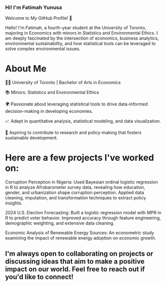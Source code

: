 ### Hi! I'm Fatimah Yunusa

Welcome to My GitHub Profile! 🌟

Hello! I'm Fatimah, a fourth-year student at the University of Toronto, majoring in Economics with minors in Statistics and Environmental Ethics. I am deeply fascinated by the intersection of economics, business analytics, environmental sustainability,  and how statistical tools can be leveraged to solve complex environmental issues.

# About Me

👨‍🎓 University of Toronto | Bachelor of Arts in Economics

📚 Minors: Statistics and Environmental Ethics

🌍 Passionate about leveraging statistical tools to drive data-informed decision-making in developing economies.  

📈 Adept in quantitative analysis, statistical modeling, and data visualization.

💼 Aspiring to contribute to research and policy-making that fosters sustainable development.

# Here are a few projects I've worked on:

Corruption Perception in Nigeria: Used Bayesian ordinal logistic regression in R to analyze Afrobarometer survey data, revealing how education, gender, and urbanization shape corruption perception. Applied data cleaning, imputation, and transformation techniques to extract policy insights.

2024 U.S. Election Forecasting: Built a logistic regression model with MPR in R to predict voter behavior. Improved accuracy through feature engineering, demographic weighting, and extensive data cleaning.

Economic Analysis of Renewable Energy Sources: An econometric study examining the impact of renewable energy adoption on economic growth.


## I'm always open to collaborating on projects or discussing ideas that aim to make a positive impact on our world. Feel free to reach out if you'd like to connect!
